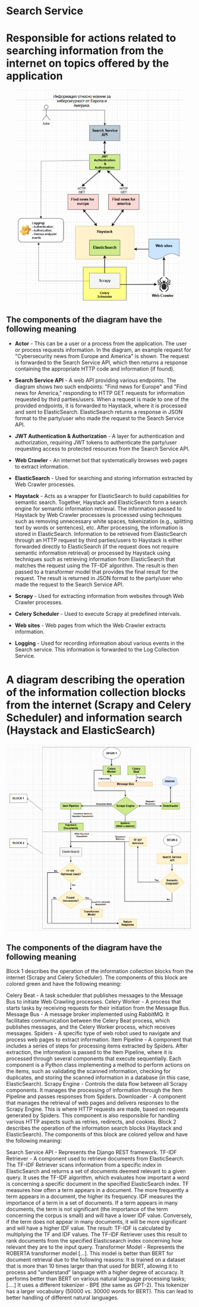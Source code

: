# Search Service 
# Responsible for actions related to searching information from the internet on topics offered by the application

<p align="center">
    <img src="https://raw.githubusercontent.com/JivkoSp/Drahten/master/Assets/SearchService-1.PNG" alt="Logo" width="450">
</p>

## The components of the diagram have the following meaning

* **Actor** - This can be a user or a process from the application. The user or process requests information. In the diagram, an example request for "Cybersecurity news from Europe and America" is shown. The request is forwarded to the Search Service API, which then returns a response containing the appropriate HTTP code and information (if found).
   
* **Search Service API** - A web API providing various endpoints. The diagram shows two such endpoints: "Find news for Europe" and "Find news for America," responding to HTTP GET requests for information requested by third parties/users. When a request is made to one of the provided endpoints, it is forwarded to Haystack, where it is processed and sent to ElasticSearch. ElasticSearch returns a response in JSON format to the party/user who made the request to the Search Service API.
   
* **JWT Authentication & Authorization** - A layer for authentication and authorization, requiring JWT tokens to authenticate the party/user requesting access to protected resources from the Search Service API.
   
* **Web Crawler** - An internet bot that systematically browses web pages to extract information.
   
* **ElasticSearch** - Used for searching and storing information extracted by Web Crawler processes.
   
* **Haystack** - Acts as a wrapper for ElasticSearch to build capabilities for semantic search. Together, Haystack and ElasticSearch form a search engine for semantic information retrieval. The information passed to Haystack by Web Crawler processes is processed using techniques such as removing unnecessary white spaces, tokenization (e.g., splitting text by words or sentences), etc. After processing, the information is stored in ElasticSearch. Information to be retrieved from ElasticSearch through an HTTP request by third parties/users to Haystack is either forwarded directly to ElasticSearch (if the request does not require semantic information retrieval) or processed by Haystack using techniques such as retrieving information from ElasticSearch that matches the request using the TF-IDF algorithm. The result is then passed to a transformer model that provides the final result for the request. The result is returned in JSON format to the party/user who made the request to the Search Service API.
   
* **Scrapy** - Used for extracting information from websites through Web Crawler processes.
   
* **Celery Scheduler** - Used to execute Scrapy at predefined intervals.
   
* **Web sites** - Web pages from which the Web Crawler extracts information.
    
* **Logging** - Used for recording information about various events in the Search service. This information is forwarded to the Log Collection Service.


# A diagram describing the operation of the information collection blocks from the internet (Scrapy and Celery Scheduler) and information search (Haystack and ElasticSearch)

<p align="center">
    <img src="https://raw.githubusercontent.com/JivkoSp/Drahten/master/Assets/SearchService-4.PNG" alt="Logo" width="800">
</p>

## The components of the diagram have the following meaning

Block 1 describes the operation of the information collection blocks from the internet (Scrapy and Celery Scheduler). The components of this block are colored green and have the following meaning:

Celery Beat - A task scheduler that publishes messages to the Message Bus to initiate Web Crawling processes.
Celery Worker - A process that starts tasks by receiving requests for their initiation from the Message Bus.
Message Bus - A message broker implemented using RabbitMQ. It facilitates communication between the Celery Beat process, which publishes messages, and the Celery Worker process, which receives messages.
Spiders - A specific type of web robot used to navigate and process web pages to extract information.
Item Pipeline - A component that includes a series of steps for processing items extracted by Spiders. After extraction, the information is passed to the Item Pipeline, where it is processed through several components that execute sequentially. Each component is a Python class implementing a method to perform actions on the items, such as validating the scanned information, checking for duplicates, and storing the scanned information in a database (in this case, ElasticSearch).
Scrapy Engine - Controls the data flow between all Scrapy components. It manages the processing of information through the Item Pipeline and passes responses from Spiders.
Downloader - A component that manages the retrieval of web pages and delivers responses to the Scrapy Engine. This is where HTTP requests are made, based on requests generated by Spiders. This component is also responsible for handling various HTTP aspects such as retries, redirects, and cookies.
Block 2 describes the operation of the information search blocks (Haystack and ElasticSearch). The components of this block are colored yellow and have the following meaning:

Search Service API - Represents the Django REST framework.
TF-IDF Retriever - A component used to retrieve documents from ElasticSearch. The TF-IDF Retriever scans information from a specific index in ElasticSearch and returns a set of documents deemed relevant to a given query. It uses the TF-IDF algorithm, which evaluates how important a word is concerning a specific document in the specified ElasticSearch index. TF measures how often a term appears in a document. The more frequently a term appears in a document, the higher its frequency. IDF measures the importance of a term in a set of documents. If a term appears in many documents, the term is not significant (the importance of the term concerning the corpus is small) and will have a lower IDF value. Conversely, if the term does not appear in many documents, it will be more significant and will have a higher IDF value. The result: TF-IDF is calculated by multiplying the TF and IDF values. The TF-IDF Retriever uses this result to rank documents from the specified Elasticsearch index concerning how relevant they are to the input query.
Transformer Model - Represents the ROBERTA transformer model […]. This model is better than BERT for document retrieval due to the following reasons:
It is trained on a dataset that is more than 10 times larger than that used for BERT, allowing it to process and "understand" language with a higher degree of accuracy.
It performs better than BERT on various natural language processing tasks; [….]
It uses a different tokenizer - BPE (the same as GPT-2). This tokenizer has a larger vocabulary (50000 vs. 30000 words for BERT). This can lead to better handling of different natural languages.

